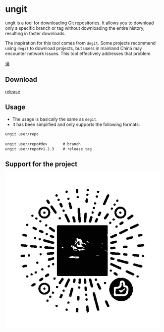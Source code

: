 # ungit

ungit is a tool for downloading Git repositories. It allows you to download only a specific branch or tag without
downloading the entire history, resulting in faster downloads.

The inspiration for this tool comes from `degit`. Some projects recommend using `degit` to download projects, but users
in mainland China may encounter network issues. This tool effectively addresses that problem.

[漢](./README_HANT.md)

## Download

[release](https://github.com/lizongying/ungit/releases)

## Usage

- The usage is basically the same as `degit`.
- It has been simplified and only supports the following formats:

```shell
ungit user/repo

ungit user/repo#dev       # branch
ungit user/repo#v1.2.3    # release tag
```

## Support for the project

![image](./screenshots/appreciate.png)
